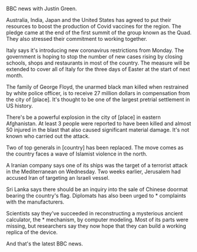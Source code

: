 BBC news with Justin Green.

Australia, India, Japan and the United States has agreed to put their resources to boost the production of Covid vaccines for the region. The pledge came at the end of the first summit of the group known as the Quad. They also stressed their commitment to working together.

Italy says it's introducing new coronavirus restrictions from Monday. The government is hoping to stop the number of new cases rising by closing schools, shops and restaurants in most of the country. The measure will be extended to cover all of Italy for the three days of Easter at the start of next month.

The family of George Floyd, the unarmed black man killed when restrained by white police officer, is to receive 27 million dollars in compensation from the city of [place]. It's thought to be one of the largest pretrial settlement in US history.

There's be a powerful explosion in the city of [place] in eastern Afghanistan. At least 3 people were reported to have been killed and almost 50 injured in the blast that also caused significant material damage. It's not known who carried out the attack.

Two of top generals in [country] has been replaced. The move comes as the country faces a wave of Islamist violence in the north.

A Iranian company says one of its ships was the target of a terrorist attack in the Mediterranean on Wednesday. Two weeks earlier, Jerusalem had accused Iran of targeting an Israeli vessel.

Sri Lanka says there should be an inquiry into the sale of Chinese doormat bearing the country's flag. Diplomats has also been urged to * complaints with the manufacturers. 

Scientists say they've succeeded in reconstructing a mysterious ancient calculator, the * mechanism, by computer modeling. Most of its parts were missing, but researchers say they now hope that they can build a working replica of the device.

And that's the latest BBC news. 
